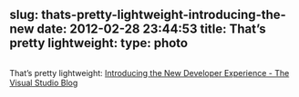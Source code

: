 slug: thats-pretty-lightweight-introducing-the-new
date: 2012-02-28 23:44:53
title: That’s pretty lightweight: 
type: photo
---

<a href="http://blogs.msdn.com/b/visualstudio/archive/2012/02/23/introducing-the-new-developer-experience.aspx"><img src="{{@asset.url swerner/tumblr/2012-02-28-thats-pretty-lightweight-introducing-the-new-5a25020eb1.png}}" alt=""/></a>

That’s pretty lightweight: [Introducing the New Developer Experience - The Visual Studio Blog](http://blogs.msdn.com/b/visualstudio/archive/2012/02/23/introducing-the-new-developer-experience.aspx)
